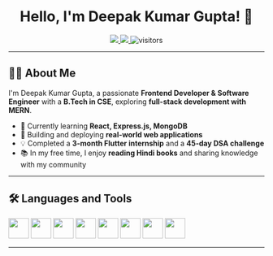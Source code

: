 <h1 align="center">Hello, I'm Deepak Kumar Gupta! 👋</h1>

<p align="center">
  <a href="https://www.linkedin.com/in/our-deepak/">
    <img src="https://img.shields.io/badge/LinkedIn-0077B5?style=for-the-badge&logo=linkedin&logoColor=white"/>
  </a>
  <a href="https://leetcode.com/u/our-deepak/">
    <img src="https://img.shields.io/badge/LeetCode-FFA116?style=for-the-badge&logo=leetcode&logoColor=white"/>
  </a>
<!--   <a href="https://your-portfolio-link.com/">
    <img src="https://img.shields.io/badge/Portfolio-000000?style=for-the-badge&logo=vercel&logoColor=white"/>
  </a> -->
  <img src="https://visitor-badge.laobi.icu/badge?page_id=our-deepak" alt="visitors"/>
</p>

---

## 👨‍💻 About Me
I'm Deepak Kumar Gupta, a passionate **Frontend Developer & Software Engineer** with a **B.Tech in CSE**, exploring **full-stack development with MERN**.  

- 🌱 Currently learning **React, Express.js, MongoDB**  
- 🔭 Building and deploying **real-world web applications**  
- 💡 Completed a **3-month Flutter internship** and a **45-day DSA challenge**  
- 📚 In my free time, I enjoy **reading Hindi books** and sharing knowledge with my community  

---

## 🛠️ Languages and Tools  
<p align="left">  
  <img src="https://cdn.jsdelivr.net/gh/devicons/devicon/icons/cplusplus/cplusplus-original.svg" width="40" height="40"/> 
  <img src="https://cdn.jsdelivr.net/gh/devicons/devicon/icons/html5/html5-original.svg" width="40" height="40"/>
  <img src="https://cdn.jsdelivr.net/gh/devicons/devicon/icons/css3/css3-original.svg" width="40" height="40"/> 
  <img src="https://cdn.jsdelivr.net/gh/devicons/devicon/icons/javascript/javascript-original.svg" width="40" height="40"/> 
  <img src="https://cdn.jsdelivr.net/gh/devicons/devicon/icons/react/react-original.svg" width="40" height="40"/> 
  <img src="https://cdn.jsdelivr.net/gh/devicons/devicon/icons/nodejs/nodejs-original.svg" width="40" height="40"/>
  <img src="https://cdn.jsdelivr.net/gh/devicons/devicon/icons/express/express-original.svg" width="40" height="40" color="white/> 
  <img src="https://cdn.jsdelivr.net/gh/devicons/devicon/icons/mongodb/mongodb-original.svg" width="40" height="40"/> 
  <img src="https://cdn.jsdelivr.net/gh/devicons/devicon/icons/git/git-original.svg" width="40" height="40"/> 
</p>

---
